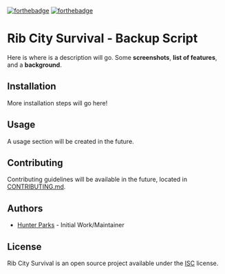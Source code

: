 [![forthebadge](https://forthebadge.com/images/badges/built-with-love.svg)](https://forthebadge.com)
[![forthebadge](https://forthebadge.com/images/badges/0-percent-optimized.svg)](https://forthebadge.com)

# Rib City Survival - Backup Script

Here is where is a description will go. Some **screenshots**, **list of features**, and a **background**.

## Installation

More installation steps will go here!

## Usage

A usage section will be created in the future.

## Contributing

Contributing guidelines will be available in the future, located in [CONTRIBUTING.md](#).

## Authors

* [Hunter Parks](https://hunterparks.com) - Initial Work/Maintainer

## License

Rib City Survival is an open source project available under the [ISC](https://github.com/hunterparks/city-rib-survival/blob/master/script/backup/LICENSE) license.